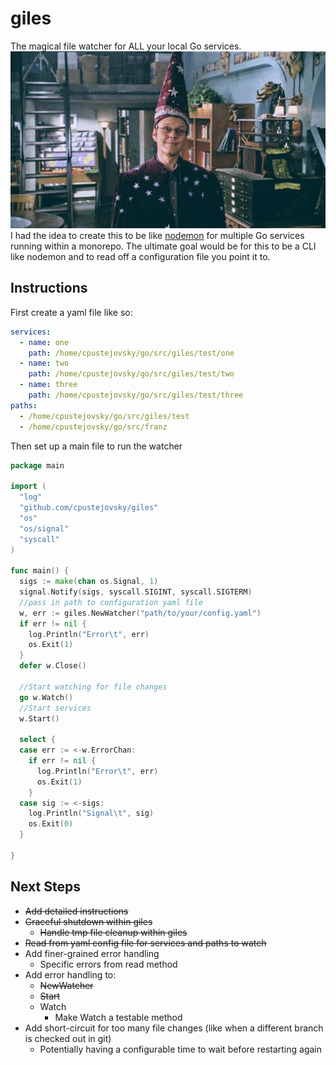 # giles
The magical file watcher for ALL your local Go services.
![giles](./giles.jpeg)
I had the idea to create this to be like [nodemon](https://www.npmjs.com/package/nodemon) for multiple Go services running within a monorepo.
The ultimate goal would be for this to be a CLI like nodemon and to read off a configuration file you point it to.

## Instructions
First create a yaml file like so:
```yaml
services:
  - name: one
    path: /home/cpustejovsky/go/src/giles/test/one
  - name: two
    path: /home/cpustejovsky/go/src/giles/test/two
  - name: three
    path: /home/cpustejovsky/go/src/giles/test/three
paths:
  - /home/cpustejovsky/go/src/giles/test
  - /home/cpustejovsky/go/src/franz
```

Then set up a main file to run the watcher
```go
package main

import (
  "log"
  "github.com/cpustejovsky/giles"
  "os"
  "os/signal"
  "syscall"
)

func main() {
  sigs := make(chan os.Signal, 1)
  signal.Notify(sigs, syscall.SIGINT, syscall.SIGTERM)
  //pass in path to configuration yaml file
  w, err := giles.NewWatcher("path/to/your/config.yaml")
  if err != nil {
    log.Println("Error\t", err)
    os.Exit(1)
  }
  defer w.Close()
  
  //Start watching for file changes
  go w.Watch()
  //Start services
  w.Start()

  select {
  case err := <-w.ErrorChan:
    if err != nil {
      log.Println("Error\t", err)
      os.Exit(1)
    }
  case sig := <-sigs:
    log.Println("Signal\t", sig)
    os.Exit(0)
  }

}
```

## Next Steps
* ~~Add detailed instructions~~
* ~~Graceful shutdown within giles~~
  * ~~Handle tmp file cleanup within giles~~
* ~~Read from yaml config file for services and paths to watch~~
* Add finer-grained error handling
  * Specific errors from read method
* Add error handling to:
  * ~~NewWatcher~~
  * ~~Start~~
  * Watch
    * Make Watch a testable method
* Add short-circuit for too many file changes (like when a different branch is checked out in git)
  * Potentially having a configurable time to wait before restarting again

